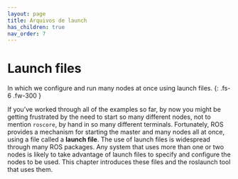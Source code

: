 ```yaml
---
layout: page
title: Arquivos de launch
has_children: true
nav_order: 7
---
```


# Launch files

In which we configure and run many nodes at once using launch files.
{: .fs-6 .fw-300 }

If you’ve worked through all of the examples so far, by now you might be getting frustrated by the need to start so many different nodes, not to mention `roscore`, by hand in
so many different terminals. Fortunately, ROS provides a mechanism for starting the master and many nodes all at once, using a file called a **launch file**. The use of launch files
is widespread through many ROS packages. Any system that uses more than one or two
nodes is likely to take advantage of launch files to specify and configure the nodes to be
used. This chapter introduces these files and the roslaunch tool that uses them.
